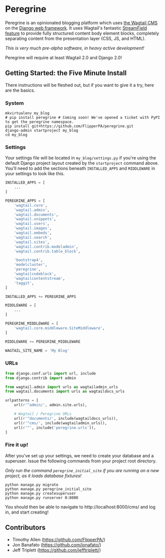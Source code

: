 # Peregrine

Peregrine is an opinionated blogging platform which uses [the Wagtail CMS](https://wagtail.io) on the [Django web framework](https://www.djangoproject.com). It uses Wagtail's fantastic [StreamField feature](http://docs.wagtail.io/en/v1.13/topics/streamfield.html) to provide fully structured content body element blocks, completely separating content from the presentation layer (CSS, JS, and HTML).

*This is very much pre-alpha software, in heavy active development!*

Peregrine will require at least Wagtail 2.0 and Django 2.0!

## Getting Started: the Five Minute Install

There instructions will be fleshed out, but if you want to give it a try, here are the basics.

### System

```shell
mkvirtualenv my_blog
# pip install peregrine # Coming soon! We've opened a ticket with PyPI to get the peregrine namespace.
pip install git+https://github.com/FlipperPA/peregrine.git
django-admin startproject my_blog
cd my_blog
```

### Settings

Your settings file will be located in `my_blog/settings.py` if you're using the default Django project layout created by the `startproject` command above. You'll need to add the sections beneath `INSTALLED_APPS` and `MIDDLEWARE` in your settings to look like this.

```python
INSTALLED_APPS = [
    ...
]

PEREGRINE_APPS = [
    'wagtail.core',
    'wagtail.admin',
    'wagtail.documents',
    'wagtail.snippets',
    'wagtail.users',
    'wagtail.images',
    'wagtail.embeds',
    'wagtail.search',
    'wagtail.sites',
    'wagtail.contrib.modeladmin',
    'wagtail.contrib.table_block',

    'bootstrap4',
    'modelcluster',
    'peregrine',
    'wagtailcodeblock',
    'wagtailcontentstream',
    'taggit',
]

INSTALLED_APPS += PEREGRINE_APPS

MIDDLEWARE = [
    ...
]

PEREGRINE_MIDDLEWARE = [
    'wagtail.core.middleware.SiteMiddleware',
]

MIDDLEWARE += PEREGRINE_MIDDLEWARE

WAGTAIL_SITE_NAME = 'My Blog'
```

### URLs

```python
from django.conf.urls import url, include
from django.contrib import admin

from wagtail.admin import urls as wagtailadmin_urls
from wagtail.documents import urls as wagtaildocs_urls

urlpatterns = [
    url(r'^admin/', admin.site.urls),

    # Wagtail / Peregrine URLs
    url(r'^documents/', include(wagtaildocs_urls)),
    url(r'^cms/', include(wagtailadmin_urls)),
    url(r'^', include('peregrine.urls')),
]
```

### Fire it up!

After you've set up your settings, we need to create your database and a superuser. Issue the following commands from your project root directory.

*Only run the command `peregrine_initial_site` if you are running on a new project, as it loads database fixtures!*


```shell
python manage.py migrate
python manage.py peregrine_initial_site
python manage.py createsuperuser
python manage.py runserver 0:8000
```

You should then be able to navigate to http://localhost:8000/cms/ and log in, and start creating!


## Contributors

* Timothy Allen (https://github.com/FlipperPA/)
* Jon Banafato (https://github.com/jonafato/)
* Jeff Triplett (https://github.com/jefftriplett/)
